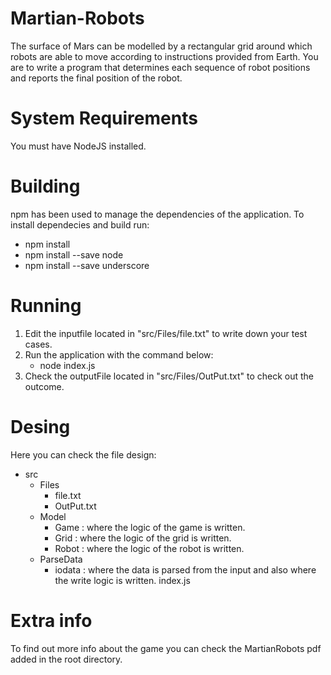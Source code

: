 # Martian-Robots
The surface of Mars can be modelled by a rectangular grid around which robots are
able to move according to instructions provided from Earth. You are to write a program
that determines each sequence of robot positions and reports the final position of the
robot.

# System Requirements
You must have NodeJS installed.

# Building
npm has been used to manage the dependencies of the application. To install dependecies and build run:

- npm install
- npm install --save node
- npm install --save underscore

# Running
1. Edit the inputfile located in "src/Files/file.txt" to write down your test cases.
2. Run the application with the command below:
    - node index.js
3. Check the outputFile located in "src/Files/OutPut.txt" to check out the outcome. 


# Desing 
Here you can check the file design:

- src 
    - Files
        - file.txt
        - OutPut.txt
    - Model
        - Game  : where the logic of the game is written.
        - Grid  : where the logic of the grid is written.
        - Robot : where the logic of the robot is written.
    - ParseData 
        - iodata : where the data is parsed from the input and also where the write logic is written.
    index.js 



# Extra info
To find out more info about the game you can check the MartianRobots pdf added in the root directory.


